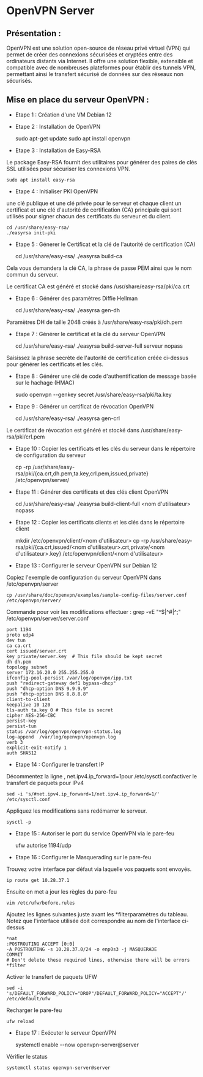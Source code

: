 # **OpenVPN Server**

## Présentation : 

OpenVPN est une solution open-source de réseau privé virtuel (VPN) qui permet de créer des connexions sécurisées et cryptées entre des ordinateurs distants via Internet. Il offre une solution flexible, extensible et compatible avec de nombreuses plateformes pour établir des tunnels VPN, permettant ainsi le transfert sécurisé de données sur des réseaux non sécurisés.

## Mise en place du serveur OpenVPN : 

- Etape 1 : Création d'une VM Debian 12

- Etape 2 : Installation de OpenVPN

    sudo apt-get update
    sudo apt install openvpn

- Etape 3 : Installation de Easy-RSA

Le package Easy-RSA fournit des utilitaires pour générer des paires de clés SSL utilisées pour sécuriser les connexions VPN.

    sudo apt install easy-rsa

- Etape 4 : Initialiser PKI OpenVPN

une clé publique et une clé privée pour le serveur et chaque client
un certificat et une clé d'autorité de certification (CA) principale qui sont utilisés pour signer chacun des certificats du serveur et du client.

    cd /usr/share/easy-rsa/
    ./easyrsa init-pki

- Etape 5 : Génerer le Certificat et la clé de l'autorité de certification (CA)
    
    
    cd /usr/share/easy-rsa/
    ./easyrsa build-ca

Cela vous demandera la clé CA, la phrase de passe PEM ainsi que le nom commun du serveur.

Le certificat CA est généré et stocké dans  /usr/share/easy-rsa/pki/ca.crt

- Etape 6 : Générer des paramètres Diffie Hellman

    cd /usr/share/easy-rsa/
    ./easyrsa gen-dh

Paramètres DH de taille 2048 créés à /usr/share/easy-rsa/pki/dh.pem

- Etape 7 : Générer le certificat et la clé du serveur OpenVPN

    cd /usr/share/easy-rsa/
    ./easyrsa build-server-full serveur nopass

Saisissez la phrase secrète de l'autorité de certification créée ci-dessus pour générer les certificats et les clés.

- Etape 8 : Générer une clé de code d'authentification de message basée sur le hachage (HMAC)

    sudo openvpn --genkey secret /usr/share/easy-rsa/pki/ta.key

- Etape 9 : Générer un certificat de révocation OpenVPN

    cd /usr/share/easy-rsa/
    ./easyrsa gen-crl

Le certificat de révocation est généré et stocké dans  /usr/share/easy-rsa/pki/crl.pem

- Etape 10 : Copier les certificats et les clés du serveur dans le répertoire de configuration du serveur

    cp -rp /usr/share/easy-rsa/pki/{ca.crt,dh.pem,ta.key,crl.pem,issued,private} /etc/openvpn/server/

- Etape 11 : Générer des certificats et des clés client OpenVPN

    cd /usr/share/easy-rsa/
    ./easyrsa build-client-full <nom d'utilisateur> nopass

- Etape 12 : Copier les certificats clients et les clés dans le répertoire client

    mkdir /etc/openvpn/client/<nom d'utilisateur>
    cp -rp /usr/share/easy-rsa/pki/{ca.crt,issued/<nom d'utilisateur>.crt,private/<nom d'utilisateur>.key} /etc/openvpn/client/<nom d'utilisateur>

- Etape 13 : Configurer le serveur OpenVPN sur Debian 12

Copiez l'exemple de configuration du serveur OpenVPN dans /etc/openvpn/server

    cp /usr/share/doc/openvpn/examples/sample-config-files/server.conf /etc/openvpn/server/



Commande pour voir les modifications effectuer : 
    grep -vE "^$|^#|^;" /etc/openvpn/server/server.conf

    port 1194
    proto udp4
    dev tun
    ca ca.crt
    cert issued/server.crt
    key private/server.key  # This file should be kept secret
    dh dh.pem 
    topology subnet
    server 172.16.20.0 255.255.255.0
    ifconfig-pool-persist /var/log/openvpn/ipp.txt
    push "redirect-gateway def1 bypass-dhcp"
    push "dhcp-option DNS 9.9.9.9"
    push "dhcp-option DNS 8.8.8.8"
    client-to-client
    keepalive 10 120
    tls-auth ta.key 0 # This file is secret
    cipher AES-256-CBC
    persist-key
    persist-tun
    status /var/log/openvpn/openvpn-status.log
    log-append  /var/log/openvpn/openvpn.log
    verb 3
    explicit-exit-notify 1
    auth SHA512

- Etape 14 : Configurer le transfert IP

Décommentez la ligne , net.ipv4.ip_forward=1pour /etc/sysctl.confactiver le transfert de paquets pour IPv4

    sed -i 's/#net.ipv4.ip_forward=1/net.ipv4.ip_forward=1/' /etc/sysctl.conf

Appliquez les modifications sans redémarrer le serveur.

    sysctl -p

- Etape 15 : Autoriser le port du service OpenVPN via le pare-feu

    ufw autorise 1194/udp

- Etape 16 : Configurer le Masquerading sur le pare-feu

Trouvez votre interface par défaut via laquelle vos paquets sont envoyés.

    ip route get 10.28.37.1

Ensuite on met a jour les règles du pare-feu

    vim /etc/ufw/before.rules


Ajoutez les lignes suivantes juste avant les *filterparamètres du tableau. Notez que l'interface utilisée doit correspondre au nom de l'interface ci-dessus

    *nat
    :POSTROUTING ACCEPT [0:0]
    -A POSTROUTING -s 10.28.37.0/24 -o enp0s3 -j MASQUERADE
    COMMIT
    # Don't delete these required lines, otherwise there will be errors
    *filter

Activer le transfert de paquets UFW 

    sed -i 's/DEFAULT_FORWARD_POLICY="DROP"/DEFAULT_FORWARD_POLICY="ACCEPT"/' /etc/default/ufw

Recharger le pare-feu

    ufw reload

- Etape 17 : Exécuter le serveur OpenVPN

    systemctl enable --now openvpn-server@server

Vérifier le status

    systemctl status openvpn-server@server